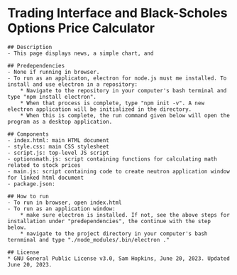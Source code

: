 # Trading Interface and Black-Scholes Options Price Calculator

    ## Description
    - This page displays news, a simple chart, and 

    ## Predependencies
    - None if running in browser.
    - To run as an applicaton, electron for node.js must me installed. To install and use electron in a repository:
        * Navigate to the repository in your computer's bash terminal and type "npm install electron".
        * When that process is complete, type "npm init -v". A new electron application will be initialized in the directory.
        * When this is complete, the run command given below will open the program as a desktop application.

    ## Components
    - index.html: main HTML document
    - style.css: main CSS stylesheet
    - script.js: top-level JS script
    - optionsmath.js: script containing functions for calculating math related to stock prices
    - main.js: script containing code to create neutron application window for linked html document
    - package.json: 

    ## How to run
    - To run in browser, open index.html
    - To run as an application window:
        * make sure electron is installed. If not, see the above steps for installation under "predependencies", the continue with the step below.
        * navigate to the project directory in your computer's bash ternminal and type "./node_modules/.bin/electron ."

    ## License
    * GNU General Public License v3.0, Sam Hopkins, June 20, 2023. Updated June 20, 2023.
